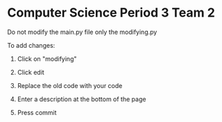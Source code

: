 # Computer Science Period 3 Team 2
Do not modify the main.py file only the modifying.py

To add changes:

1. Click on "modifying"

2. Click edit

3. Replace the old code with your code

4. Enter a description at the bottom of the page

5. Press commit
